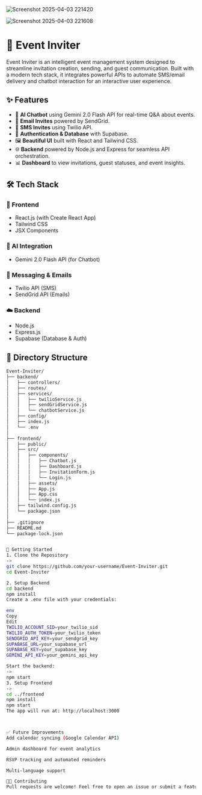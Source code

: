 ![Screenshot 2025-04-03 221420](https://github.com/user-attachments/assets/5d0022e7-ac65-48eb-8859-9915c31af3c9)


![Screenshot 2025-04-03 221608](https://github.com/user-attachments/assets/9799ddbf-440f-4e70-9c83-afaf7064a8dd)


# 🎉 Event Inviter

Event Inviter is an intelligent event management system designed to streamline invitation creation, sending, and guest communication. Built with a modern tech stack, it integrates powerful APIs to automate SMS/email delivery and chatbot interaction for an interactive user experience.

## ✨ Features

- 💬 **AI Chatbot** using Gemini 2.0 Flash API for real-time Q&A about events.
- 📧 **Email Invites** powered by SendGrid.
- 📱 **SMS Invites** using Twilio API.
- 🔐 **Authentication & Database** with Supabase.
- 🖼️ **Beautiful UI** built with React and Tailwind CSS.
- 🌐 **Backend** powered by Node.js and Express for seamless API orchestration.
- 📊 **Dashboard** to view invitations, guest statuses, and event insights.


## 🛠️ Tech Stack

### 🔧 Frontend
- React.js (with Create React App)
- Tailwind CSS
- JSX Components

### 🧠 AI Integration
- Gemini 2.0 Flash API (for Chatbot)

### 📲 Messaging & Emails
- Twilio API (SMS)
- SendGrid API (Emails)

### ☁️ Backend
- Node.js
- Express.js
- Supabase (Database & Auth)


## 📁 Directory Structure

```bash
Event-Inviter/
├── backend/
│   ├── controllers/
│   ├── routes/
│   ├── services/
│   │   ├── twilioService.js
│   │   ├── sendGridService.js
│   │   └── chatbotService.js
│   ├── config/
│   ├── index.js
│   └── .env
│
├── frontend/
│   ├── public/
│   ├── src/
│   │   ├── components/
│   │   │   ├── Chatbot.js
│   │   │   ├── Dashboard.js
│   │   │   ├── InvitationForm.js
│   │   │   └── Login.js
│   │   ├── assets/
│   │   ├── App.js
│   │   ├── App.css
│   │   └── index.js
│   ├── tailwind.config.js
│   └── package.json
│
├── .gitignore
├── README.md
└── package-lock.json


🚀 Getting Started
1. Clone the Repository
->
git clone https://github.com/your-username/Event-Inviter.git
cd Event-Inviter

2. Setup Backend
cd backend
npm install
Create a .env file with your credentials:

env
Copy
Edit
TWILIO_ACCOUNT_SID=your_twilio_sid
TWILIO_AUTH_TOKEN=your_twilio_token
SENDGRID_API_KEY=your_sendgrid_key
SUPABASE_URL=your_supabase_url
SUPABASE_KEY=your_supabase_key
GEMINI_API_KEY=your_gemini_api_key

Start the backend:
->
npm start
3. Setup Frontend
->
cd ../frontend
npm install
npm start
The app will run at: http://localhost:3000



✅ Future Improvements
Add calendar syncing (Google Calendar API)

Admin dashboard for event analytics

RSVP tracking and automated reminders

Multi-language support

🧑‍💻 Contributing
Pull requests are welcome! Feel free to open an issue or submit a feature request.







